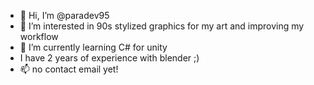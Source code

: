 - 👋 Hi, I’m @paradev95
- 👀 I’m interested in 90s stylized graphics for my art and improving my workflow
- 🌱 I’m currently learning C# for unity
- I have 2 years of experience with blender ;) 
- 📫 no contact email yet!
<!---
paradev95/paradev95 is a ✨ special ✨ repository because its `README.md` (this file) appears on your GitHub profile.
You can click the Preview link to take a look at your changes.
--->
